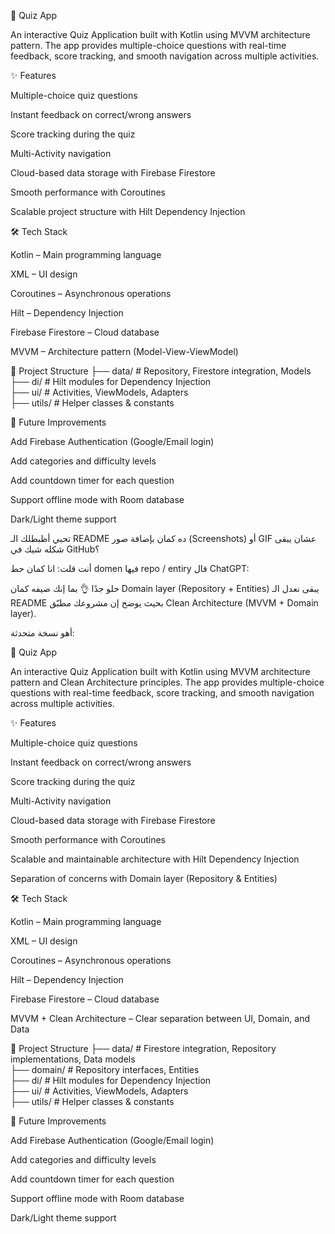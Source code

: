 📱 Quiz App

An interactive Quiz Application built with Kotlin using MVVM architecture pattern.
The app provides multiple-choice questions with real-time feedback, score tracking, and smooth navigation across multiple activities.

✨ Features

Multiple-choice quiz questions

Instant feedback on correct/wrong answers

Score tracking during the quiz

Multi-Activity navigation

Cloud-based data storage with Firebase Firestore

Smooth performance with Coroutines

Scalable project structure with Hilt Dependency Injection

🛠 Tech Stack

Kotlin – Main programming language

XML – UI design

Coroutines – Asynchronous operations

Hilt – Dependency Injection

Firebase Firestore – Cloud database

MVVM – Architecture pattern (Model-View-ViewModel)

📂 Project Structure
├── data/         # Repository, Firestore integration, Models  
├── di/           # Hilt modules for Dependency Injection  
├── ui/           # Activities, ViewModels, Adapters  
├── utils/        # Helper classes & constants  

🚀 Future Improvements

Add Firebase Authentication (Google/Email login)

Add categories and difficulty levels

Add countdown timer for each question

Support offline mode with Room database

Dark/Light theme support

تحبي أظبطلك الـ README ده كمان بإضافة صور (Screenshots) أو GIF عشان يبقى شكله شيك في GitHub؟

أنت قلت:
انا كمان حط domen فيها repo / entiry
قال ChatGPT:

حلو جدًا 👌 بما إنك ضيفه كمان Domain layer (Repository + Entities) يبقى نعدل الـ README بحيث يوضح إن مشروعك مطبّق Clean Architecture (MVVM + Domain layer).

أهو نسخة متحدثة:

📱 Quiz App

An interactive Quiz Application built with Kotlin using MVVM architecture pattern and Clean Architecture principles.
The app provides multiple-choice questions with real-time feedback, score tracking, and smooth navigation across multiple activities.

✨ Features

Multiple-choice quiz questions

Instant feedback on correct/wrong answers

Score tracking during the quiz

Multi-Activity navigation

Cloud-based data storage with Firebase Firestore

Smooth performance with Coroutines

Scalable and maintainable architecture with Hilt Dependency Injection

Separation of concerns with Domain layer (Repository & Entities)

🛠 Tech Stack

Kotlin – Main programming language

XML – UI design

Coroutines – Asynchronous operations

Hilt – Dependency Injection

Firebase Firestore – Cloud database

MVVM + Clean Architecture – Clear separation between UI, Domain, and Data

📂 Project Structure
├── data/          # Firestore integration, Repository implementations, Data models  
├── domain/        # Repository interfaces, Entities  
├── di/            # Hilt modules for Dependency Injection  
├── ui/            # Activities, ViewModels, Adapters  
├── utils/         # Helper classes & constants  

🚀 Future Improvements

Add Firebase Authentication (Google/Email login)

Add categories and difficulty levels

Add countdown timer for each question

Support offline mode with Room database

Dark/Light theme support
 
 
